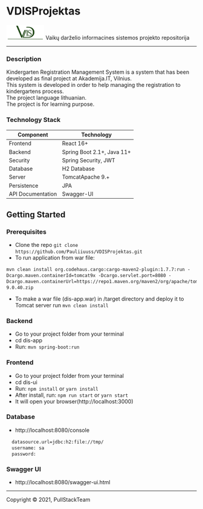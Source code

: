 # VDISProjektas 
<img src="dis-ui/src/img/logo.png" width="100" height="40" />
Vaikų darželio informacines sistemos projekto repositorija

***
### Description
Kindergarten Registration Management System is a system that has been developed as final project at Akademija.IT, Vilnius.  
This system is developed in order to help managing the registration to kindergartens process.   
The project language lithuanian.  
The project is for learning purpose.  

### Technology Stack
Component         | Technology
---               | ---
Frontend          | React 16+
Backend           | Spring Boot 2.1+, Java 11+
Security          | Spring Security, JWT
Database          | H2 Database
Server            | TomcatApache 9.+
Persistence       | JPA 
API Documentation | Swagger-UI

## Getting Started

### Prerequisites
-  Clone the repo `git clone https://github.com/Pauliiuuss/VDISProjektas.git`
-  To run application from war file:
```
mvn clean install org.codehaus.cargo:cargo-maven2-plugin:1.7.7:run -Dcargo.maven.containerId=tomcat9x -Dcargo.servlet.port=8080 -Dcargo.maven.containerUrl=https://repo1.maven.org/maven2/org/apache/tomcat/tomcat/9.0.40/tomcat-9.0.40.zip
```
- To make a war file (dis-app.war) in /target directory and deploy it to Tomcat server run `mvn clean install` 

### Backend
- Go to your project folder from your terminal
- cd dis-app
- Run: `mvn spring-boot:run`

### Frontend
- Go to your project folder from your terminal
- cd dis-ui
- Run: `npm install` or `yarn install`
- After install, run: `npm run start` or `yarn start`
- It will open your browser(http://localhost:3000)

### Database 
- http://localhost:8080/console
```
  datasource.url=jdbc:h2:file://tmp/
  username: sa
  password:
```

### Swagger UI
- http://localhost:8080/swagger-ui.html

***
Copyright © 2021, PullStackTeam
